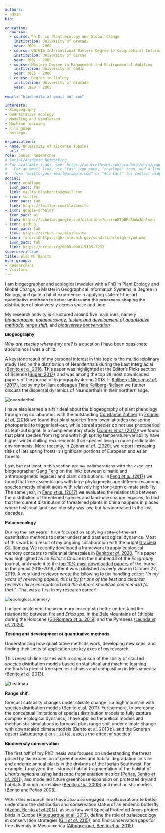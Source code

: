 ```yaml
---
authors:
- admin
bio: 

education:
  courses:
  - course: Ph.D. in Plant Ecology and Global Change
    institution: University of Granada
    year: 2006 - 2009
  - course: UNIGIS International Masters Degree in Geographical Information Sys-tems
    institution: University of Girona
    year: 2007 - 2009
  - course: Masters Degree in Management and Environmental Auditing
    institution: University of Cadiz
    year: 2005 - 2006
  - course: Degree in Biology
    institution: University of Granada
    year: 1999 - 2003
    
email: "blasbenito at gmail dot com"

interests:
- Biogeography
- Quantitative ecology
- Modeling and simulation
- Machine learning
- R language
- Netlogo 

organizations:
- name: University of Alicante (Spain)
  url: ""
role: Senior Researcher
# Social/Academic Networking
# For available icons, see: https://sourcethemes.com/academic/docs/page-builder/#icons
#   For an email link, use "fas" icon pack, "envelope" icon, and a link in the
#   form "mailto:your-email@example.com" or "#contact" for contact widget.
social:
- icon: envelope
  icon_pack: fas
  link: mailto:blasbenito@gmail.com
- icon: twitter
  icon_pack: fab
  link: https://twitter.com/blasbenito
- icon: google-scholar
  icon_pack: ai
  link: https://scholar.google.com/citations?user=WBTp0McAAAAJ&hl=en
- icon: github
  icon_pack: fab
  link: https://github.com/BlasBenito
- icon: fa-orcidhttps://ghr.nlm.nih.gov/condition/leigh-syndrome
  icon_pack: fab
  link: https://orcid.org/0000-0001-5105-7232
superuser: true
title: Blas M. Benito
user_groups:
- Researchers
- Visitors
---
```


I am biogeographer and ecological modeler with a PhD in Plant Ecology and Global Change, a Master in Geographical Information Systems, a Degree in Biology, and quite a bit of experience in applying state-of-the-art quantitative methods to better understand the processes shaping the distribution of biodiversity across space and time. 

My research activity is structured around five main lines, namely [*biogeography*](#biogeography), [*palaeoecology*](#palaeoecology),  [*testing and development of quantitative methods*](#methods), [*range shift*](#rangeshift), and [*biodiversity conservation*](#conservation). 

<a name="biogeography">
</a>

**Biogeography**

*Why are species where they are?* is a question I have been passionate about since I was a child.

A keystone result of my personal interest in this topic is the multidisciplinary study I led on the distribution of Neanderthals during the Last Interglacial ([Benito *et al*. 2016](https://www.dropbox.com/s/asn5h45l4j5fy3c/2016_BMB_Journal_of_Biogeography.pdf?dl=1). This paper was highlighted at the Editor’s Picks section of Science ([Sugen 2017](https://www.dropbox.com/s/6k308eczv7i6kbj/2016_BMB_Journal_of_Biogeography_editors_choice.pdf?dl=1)), and was among the top 20 most downloaded papers of the journal of bigeography during 2018. In [Kellberg-Nielsen *et al*. (2017)](https://www.dropbox.com/s/p8zfrqb68gi23qr/2017_BMB_Quaternary_International.pdf?dl=1), led by my brilliant colleague [Trine Kellberg-Nielsen](https://trinekellbergnielsen.wordpress.com/) we further discuss the dispersal dynamics of Neanderthals in their northern edge.

![neanderthal](media/neanderthal.png) 

I have also learned a a fair deal about the biogeography of plant phenology through my collaboration with the outstanding [Constantin Zohner](https://constantinzohner.wordpress.com/ueber/). In [Zohner *et al*. (2016)](https://www.dropbox.com/s/hmyovgva3c86e41/2016_BMB_Nature_Climate_Change.pdf?dl=1) we found that plant species from lower latitudes use spring photoperiod to trigger leaf-out, while boreal species do not use photoperiod as leaf-out signal. In a complementary study ([Zohner *et al*. (2017)](https://www.dropbox.com/s/8o1bgu4p5w51gjt/2017_BMB_Ecology_Letters.pdf?dl=1)) we found that plant species from regions with high spring temperature variability have higher winter chilling requirements than species living in more predictable environments. More recently, in [Zohner *et al*. (2020)](https://www.dropbox.com/s/jg5hnkdwojgbb9m/2020_BMB_PNAS.pdf?dl=1), we report increasing risks of late spring frosts in significant portions of European and Asian forests.

Last, but not least in this section are my collaborations with the excellent biogeographer [Gang Feng](https://gangfeng.weebly.com/index.html) on the links between climatic and anthropogenetic legacies and plant distributions. In [Feng *et al*. (2017)](https://www.dropbox.com/s/ptx20e8pjhbdybj/2017_BMB_Global_Ecology_and_Biogeography.pdf?dl=1) we found that tree assemblages with large phylogenetic age differences among species mostly inhabit areas with relatively high long‐term climate stability. The same year, in [Feng *et al*. (2017)](https://www.dropbox.com/s/lb4sw4um9391koh/2017_BMB_Biological_Conservation.pdf?dl=1) we evaluated the relationship between the distribution of threatened species and land-use change legacies, to find that the current distribution of threatened plants in China happens in places where historical land-use intensity was low, but has increased in the last decades.


<a name="palaeoecology">
</a>

**Palaeoecology**

During the last years I have focused on applying state-of-the-art quantitative methods to better understand past ecological dynamics. Most of this work is a result of my ongoing collaboration with the bright [Graciela Gil-Romera](https://gilromera.com/). We recently developed a framework to apply ecological memory concepts to millennial timescales in [Benito *et al.* 2020](https://www.dropbox.com/s/uqaf717qf73nrxb/2020_BMB_Ecography_b.pdf?dl=1). This paper was highlighted as an *Editor's Choice* in the number 43 of the *Ecography* journal, and made it to the [top 10% most downloaded papers](https://www.dropbox.com/s/oacsy1xqx4omv1b/2020_BMB_Ecography_b_top_downloaded.png?dl=1) of the journal in the period 2018-2019, after it was published as *early view* in October 22, 2019. A very kind reviewer wrote the following to the handling editor: *"In my years of reviewing papers, this is by far one of the best and cleanest reviews I have encountered and the authors should be commended for that."*. That was a first in my research career!

![ecological_memory](media/ecological_memory.png) 

I helped implement these memory conceptsto better understand the relationship between fire and *Erica spp.* in the Bale Mountains of Ethiopia during the Holocene ([Gil-Romera *et al.* 2019](https://www.dropbox.com/s/w5784kc2b9j8ewa/2019_BMB_Biology_Letters.pdf?dl=1)) and the Pyrenees [(Leunda *et al*. 2020)](https://www.dropbox.com/s/btya8msbt37anks/2020_BMB_Catena.pdf?dl=1).


<a name="methods">
</a>

**Testing and development of quantitative methods**

Understanding how quantitative methods work, developing new ones, and finding their limits of application are key axes of my research. 

This research line started with a comparison of the ability of stacked species distribution models based on statistical and machine learning methods to predict tree species richness and composition in Mesoamerica [(Benito *et al.* 2013)](https://www.dropbox.com/s/fq2dvwnm1uhl265/2013_BMB_Methods_in_Ecology_and_Evolution.pdf?dl=1).

![heatmap](media/heatmap.png) 





<a name="rangeshift">
</a>

**Range shift**

forecast suitability changes under climate change in a high mountain with species distribution models (Benito et al. 2011). Furthermore, to overcome the conceptual limitations of species distribution models to fully capture complex ecological dynamics, I have applied theoretical models and mechanistic simulations to forecast plant range shift under climate change with downscaled climate models (Benito et al. 2013 b). and the Sonoran desert (Albuquerque et al. 2018), assess the effect of species’





<a name="conservation">
</a>

**Biodiversity conservation**

The first half of my PhD thesis was focused on understanding the threat posed by the expansion of greenhouses and habitat degradation on rare and endemic annual plants in the drylands of the Iberian Southwest. For example, I analyzed the historical habitat fragmentation of the habitat of *Linaria nigricans* using landscape fragmentation metrics ([Peñas, Benito *et al*. 2011](https://www.dropbox.com/s/f4szr8r2jmb55vz/2011_BMB_Environmental_management.pdf?dl=1)), and modelled future greenhouse expansion on protected dryland habitats through correlative ([Benito *et al*. 2009](https://www.dropbox.com/s/v3vz6yhkifki2ix/2009_BMB_Biodiversity_and_Conservation.pdf?dl=1)) and mechanistic models ([Benito and Peñas 2008](https://www.dropbox.com/s/jym53771y7pv8zv/2008_BMB_Environmental_Dynamics.pdf?dl=1)). 

Wthin this research line I have also also engaged in collaborations to better understand the distribution and conservation status of an endemic butterfly ([Azcón, Benito *et al* 2014](https://www.dropbox.com/s/rbp8q4k6qd8zntz/2014_BMB_Biodiversity_and_Conservation.pdf?dl=1)),  assess how well Special Protected Areas protect birds in Europe ([Albuquerque et al. 2013](https://www.dropbox.com/s/16nggzhg6yhx565/2013_BMB_Biological_Conservation.pdf?dl=1)), define the role of palaeoecology in conservation strategies ([Gill *et al*. 2015](https://www.dropbox.com/s/w0gx08dgzjytp0i/2015_BMB_Conservation_Biology.pdf?dl=1)), and find conservation gaps for tree diversity in Mesoamerica ([Albuquerque, Benito *et al*. 2015](https://www.dropbox.com/s/34u4vowgixcje2x/2015_BMB_Naturaleza_Conservacao.pdf?dl=1)).



